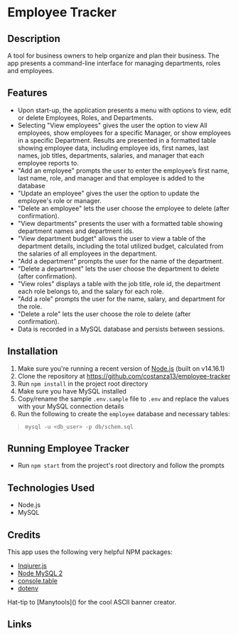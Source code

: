 # Employee Tracker

## Description
A tool for business owners to help organize and plan their business. The app presents a command-line interface for managing departments, roles and employees.

## Features

* Upon start-up, the application presents a menu with options to view, edit or delete Employees, Roles, and Departments.
* Selecting "View employees" gives the user the option to view All employees, show employees for a specific Manager, or show employees in a specific Department.  Results are presented in a formatted table showing employee data, including employee ids, first names, last names, job titles, departments, salaries, and manager that each employee reports to.
* "Add an employee" prompts the user to enter the employee’s first name, last name, role, and manager and that employee is added to the database
* "Update an employee" gives the user the option to update the employee's role or manager.
* "Delete an employee" lets the user choose the employee to delete (after confirmation).
* "View departments" presents the user with a formatted table showing department names and department ids.
* "View department budget" allows the user to view a table of the department details, including the total utilized budget, calculated from the salaries of all employees in the department.
* "Add a department" prompts the user for the name of the department.
* "Delete a department" lets the user choose the department to delete (after confirmation).
* "View roles" displays a table with the job title, role id, the department each role belongs to, and the salary for each role.
* "Add a role" prompts the user for the name, salary, and department for the role.
* "Delete a role" lets the user choose the role to delete (after confirmation).
* Data is recorded in a MySQL database and persists between sessions.

## Installation
1) Make sure you're running a recent version of [Node.js](https://nodejs.org/en/) (built on v14.16.1)
2) Clone the repository at https://github.com/costanza13/employee-tracker
3) Run `npm install` in the project root directory
4) Make sure you have MySQL installed
5) Copy/rename the sample `.env.sample` file to `.env` and replace the values with your MySQL connection details
6) Run the following to create the `employee` database and necessary tables:
  > `mysql -u <db_user> -p db/schem.sql`

## Running Employee Tracker
- Run `npm start` from the project's root directory and follow the prompts



## Technologies Used
* Node.js
* MySQL

## Credits

This app uses the following very helpful NPM packages:
- [Inqiurer.js](https://github.com/SBoudrias/Inquirer.js)
- [Node MySQL 2](https://github.com/sidorares/node-mysql2)
- [console.table](https://github.com/bahmutov/console.table)
- [dotenv](https://github.com/motdotla/dotenv)

Hat-tip to [Manytools](<a href="https://manytools.org/hacker-tools/ascii-banner/"></a>) for the cool ASCII banner creator.

## Links